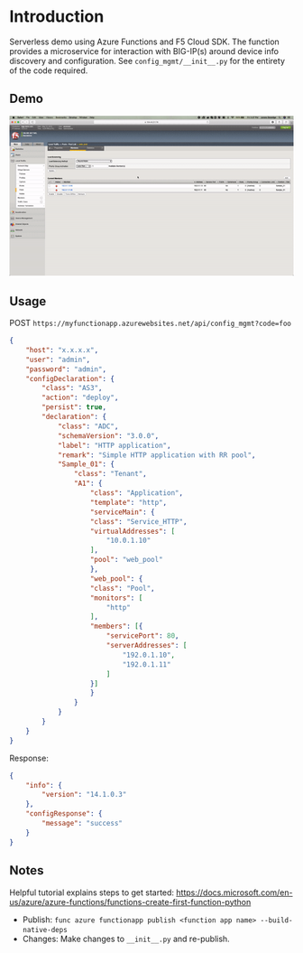 # Introduction

Serverless demo using Azure Functions and F5 Cloud SDK.  The function provides a microservice for interaction with BIG-IP(s) around device info discovery and configuration.  See `config_mgmt/__init__.py` for the entirety of the code required.

## Demo

![Alt Text](demo.gif)

## Usage

POST `https://myfunctionapp.azurewebsites.net/api/config_mgmt?code=foo`

```json
{
	"host": "x.x.x.x",
	"user": "admin",
	"password": "admin",
	"configDeclaration": {
	    "class": "AS3",
	    "action": "deploy",
	    "persist": true,
	    "declaration": {
	        "class": "ADC",
	        "schemaVersion": "3.0.0",
	        "label": "HTTP application",
	        "remark": "Simple HTTP application with RR pool",
	        "Sample_01": {
	            "class": "Tenant",
	            "A1": {
	                "class": "Application",
	                "template": "http",
	                "serviceMain": {
	                "class": "Service_HTTP",
	                "virtualAddresses": [
	                    "10.0.1.10"
	                ],
	                "pool": "web_pool"
	                },
	                "web_pool": {
	                "class": "Pool",
	                "monitors": [
	                    "http"
	                ],
	                "members": [{
	                    "servicePort": 80,
	                    "serverAddresses": [
	                        "192.0.1.10",
	                        "192.0.1.11"
	                    ]
	                }]
	                }
	            }
	        }
	    }
	}
}
```

Response:

```json
{
    "info": {
        "version": "14.1.0.3"
    },
    "configResponse": {
        "message": "success"
    }
}
```

## Notes

Helpful tutorial explains steps to get started: https://docs.microsoft.com/en-us/azure/azure-functions/functions-create-first-function-python

- Publish: ```func azure functionapp publish <function app name> --build-native-deps```
- Changes: Make changes to `__init__.py` and re-publish.